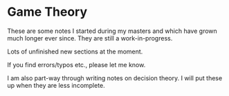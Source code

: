 # Game Theory

These are some notes I started during my masters and which have grown much longer ever since. They are still a work-in-progress.

Lots of unfinished new sections at the moment.

If you find errors/typos etc., please let me know.

I am also part-way through writing notes on decision theory. I will put these up when they are less incomplete.
